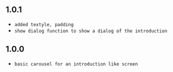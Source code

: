## 1.0.1

- `added textyle, padding`
- `show dialog function to show a dialog of the introduction`

## 1.0.0

- `basic carousel for an introduction like screen `
